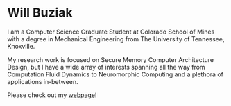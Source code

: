 # Will Buziak

I am a Computer Science Graduate Student at Colorado School of Mines with a degree in Mechanical Engineering from The University of Tennessee, Knoxville.

My research work is focused on Secure Memory Computer Architecture Design, but I have a wide array of interests spanning all the way from Computation Fluid Dynamics to Neuromorphic Computing and a plethora of applications in-between.

Please check out my [webpage](https://wbuz24.github.io/wbuz24/)!

